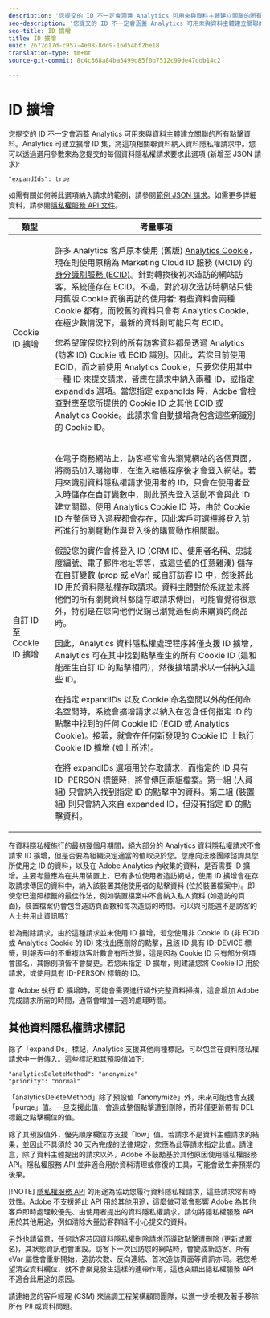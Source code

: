 ```yaml
---
description: '您提交的 ID 不一定會涵蓋 Analytics 可用來與資料主體建立關聯的所有點擊資料。Analytics 可建立擴增 ID 集，將這項相關聯資料納入資料隱私權請求中。您可以透過選用參數來為您提交的每個資料隱私權請求要求此選項 (新增至 JSON 請求) '
seo-description: '您提交的 ID 不一定會涵蓋 Analytics 可用來與資料主體建立關聯的所有點擊資料。Analytics 可建立擴增 ID 集，將這項相關聯資料納入資料隱私權請求中。您可以透過選用參數來為您提交的每個資料隱私權請求要求此選項 (新增至 JSON 請求) '
seo-title: ID 擴增
title: ID 擴增
uuid: 2672d17d-c957-4e08-8dd9-16d54bf2be18
translation-type: tm+mt
source-git-commit: 8c4c368a84ba5499d85f0b7512c99de47ddb14c2

---
```



# ID 擴增

您提交的 ID 不一定會涵蓋 Analytics 可用來與資料主體建立關聯的所有點擊資料。Analytics 可建立擴增 ID 集，將這項相關聯資料納入資料隱私權請求中。您可以透過選用參數來為您提交的每個資料隱私權請求要求此選項 (新增至 JSON 請求):

```
"expandIds": true
```

如需有關如何將此選項納入請求的範例，請參閱[範例 JSON 請求](/help/admin/c-data-governance/gdpr-submit-access-delete.md#sample-json-request)。如需更多詳細資料，請參閱[隱私權服務 API 文件](https://www.adobe.io/apis/experienceplatform/gdpr.html)。

<table id="table_A10CA8DC8C1643CF84A4DF30A6740D51"> 
 <thead> 
  <tr> 
   <th colname="col1" class="entry"> 類型 </th> 
   <th colname="col2" class="entry"> 考量事項 </th> 
  </tr> 
 </thead>
 <tbody> 
  <tr> 
   <td colname="col1"> <p>Cookie ID 擴增 </p> </td> 
   <td colname="col2"> <p>許多 Analytics 客戶原本使用 (舊版) <a href="https://marketing.adobe.com/resources/help/en_US/whitepapers/cookies/cookies_analytics.html">Analytics Cookie</a>，現在則使用原稱為 Marketing Cloud ID 服務 (MCID) 的<a href="https://marketing.adobe.com/resources/help/en_US/mcvid/">身分識別服務 (ECID)</a>。針對轉換後初次造訪的網站訪客，系統僅存在 ECID。不過，對於初次造訪時網站只使用舊版 Cookie 而後再訪的使用者: 有些資料會兩種 Cookie 都有，而較舊的資料只會有 Analytics Cookie，在極少數情況下，最新的資料則可能只有 ECID。 </p> <p>您希望確保您找到的所有訪客資料都是透過 Analytics (訪客 ID) Cookie 或 ECID 識別。因此，若您目前使用 ECID，而之前使用 Analytics Cookie，只要您使用其中一種 ID 來提交請求，皆應在請求中納入兩種 ID，或指定 expandIds 選項。當您指定 expandIds 時，Adobe 會檢查對應至您所提供的 Cookie ID 之其他 ECID 或 Analytics Cookie。此請求會自動擴增為包含這些新識別的 Cookie ID。 </p> </td> 
  </tr> 
  <tr> 
   <td colname="col1"> <p>自訂 ID 至 Cookie ID 擴增 </p> </td> 
   <td colname="col2"> <p>在電子商務網站上，訪客經常會先瀏覽網站的各個頁面，將商品加入購物車，在進入結帳程序後才會登入網站。若用來識別資料隱私權請求使用者的 ID，只會在使用者登入時儲存在自訂變數中，則此預先登入活動不會與此 ID 建立關聯。使用 Analytics Cookie ID 時，由於 Cookie ID 在整個登入過程都會存在，因此客戶可選擇將登入前所進行的瀏覽動作與登入後的購買動作相關聯。 </p> <p>假設您的實作會將登入 ID (CRM ID、使用者名稱、忠誠度編號、電子郵件地址等等，或這些值的任意雜湊) 儲存在自訂變數 (prop 或 eVar) 或自訂訪客 ID 中，然後將此 ID 用於資料隱私權存取請求。資料主體對於系統並未將他們的所有瀏覽資料都隨存取請求傳回，可能會覺得很意外，特別是在您向他們促銷已瀏覽過但尚未購買的商品時。 </p> <p>因此，Analytics 資料隱私權處理程序將僅支援 ID 擴增，Analytics 可在其中找到點擊產生的所有 Cookie ID (這和能產生自訂 ID 的點擊相同)，然後擴增請求以一併納入這些 ID。 </p> <p>在指定 expandIDs 以及 Cookie 命名空間以外的任何命名空間時，系統會擴增請求以納入在包含任何指定 ID 的點擊中找到的任何 Cookie ID (ECID 或 Analytics Cookie)。接著，就會在任何新發現的 Cookie ID 上執行 Cookie ID 擴增 (如上所述)。 </p> <p>在將 expandIDs 選項用於存取請求，而指定的 ID 具有 ID-PERSON 標籤時，將會傳回兩組檔案。第一組 (人員組) 只會納入找到指定 ID 的點擊中的資料。第二組 (裝置組) 則只會納入來自 expanded ID，但沒有指定 ID 的點擊資料。 </p> </td> 
  </tr> 
 </tbody> 
</table>

在資料隱私權施行的最初幾個月期間，絕大部分的 Analytics 資料隱私權請求不會請求 ID 擴增，但是否要為組織決定適當的值取決於您。您應向法務團隊諮詢具您所使用之 ID 的資料，以及在 Adobe Analytics 內收集的資料，是否需要 ID 擴增。主要考量應為在共用裝置上，已有多位使用者造訪網站，使用 ID 擴增會在存取請求傳回的資料中，納入該裝置其他使用者的點擊資料 (位於裝置檔案中)。即使您已遵照標籤的最佳作法，例如裝置檔案中不會納入私人資料 (如造訪的頁面)，裝置檔案仍會包含造訪頁面數和每次造訪的時間。可以與可能還不是訪客的人士共用此資訊嗎?

若為刪除請求，由於這種請求並未使用 ID 擴增，若您使用非 Cookie ID (非 ECID 或 Analytics Cookie 的 ID) 來找出應刪除的點擊，且該 ID 具有 ID-DEVICE 標籤，則報表中的不重複訪客計數會有所改變，這是因為 Cookie ID 只有部分例項會匿名，其餘例項皆不會變更。若您未指定 ID 擴增，則建議您將 Cookie ID 用於請求，或使用具有 ID-PERSON 標籤的 ID。

當 Adobe 執行 ID 擴增時，可能會需要進行額外完整資料掃描，這會增加 Adobe 完成請求所需的時間，通常會增加一週的處理時間。

## 其他資料隱私權請求標記

除了「expandIDs」標記，Analytics 支援其他兩種標記，可以包含在資料隱私權請求中一併傳入。這些標記和其預設值如下:

```
"analyticsDeleteMethod": "anonymize"
"priority": "normal"
```

「analyticsDeleteMethod」除了預設值「anonymize」外，未來可能也會支援「purge」值。一旦支援此值，會造成整個點擊遭到刪除，而非僅更新帶有 DEL 標籤之點擊欄位的值。

除了其預設值外，優先順序欄位亦支援「low」值。若請求不是資料主體請求的結果，並因此不具須於 30 天內完成的法律規定，您應為此等請求指定此值。請注意，除了資料主體提出的請求以外，Adobe 不鼓勵基於其他原因使用隱私權服務 API。隱私權服務 API 並非適合用於資料清理或修復的工具，可能會致生非預期的後果。

[!NOTE]
[隱私權服務 API](https://www.adobe.io/apis/experienceplatform/gdpr.html) 的用途為協助您履行資料隱私權請求，這些請求常有時效性。Adobe 不支援將此 API 用於其他用途，這麼做可能會影響 Adobe 為其他客戶即時處理較優先、由使用者提出的資料隱私權請求。請勿將隱私權服務 API 用於其他用途，例如清除大量訪客群組不小心提交的資料。

另外也請留意，任何訪客若因資料隱私權刪除請求而導致點擊遭刪除 (更新或匿名)，其狀態資訊也會重設。訪客下一次回訪您的網站時，會變成新訪客。所有 eVar 屬性會重新開始，造訪次數、反向連結、首次造訪頁面等資訊亦同。若您希望清空資料欄位，就不會樂見發生這樣的連帶作用，這也突顯出隱私權服務 API 不適合此用途的原因。

請連絡您的客戶經理 (CSM) 來協調工程架構顧問團隊，以進一步檢視及著手移除所有 PII 或資料問題。

